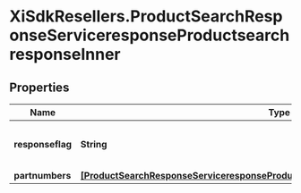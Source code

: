 # XiSdkResellers.ProductSearchResponseServiceresponseProductsearchresponseInner

## Properties

Name | Type | Description | Notes
------------ | ------------- | ------------- | -------------
**responseflag** | **String** | Number of records in the search result. | [optional] 
**partnumbers** | [**[ProductSearchResponseServiceresponseProductsearchresponseInnerPartnumbersInner]**](ProductSearchResponseServiceresponseProductsearchresponseInnerPartnumbersInner.md) |  | [optional] 


